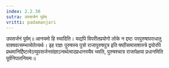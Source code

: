 ```yaml
---
index: 2.2.30
sutra: उपसर्जनं पूर्वम्‌
vritti: padamanjari
---
```


 उपसर्जनं पूर्वम्॥ आनयमो हि स्यादिति। यद्यपि विपरीतप्रयोगो लोके न द्दष्टः परपुरुषापराधातु वाक्यवत्सम्भाव्येतेत्यर्थः। इह राज्ञः पुरुषस्य पुत्रो राजापुरुषपुत्र इति षष्ठीसमासशास्त्रे द्वयोरपि प्रथमानिर्द्दिष्टत्वेऽप्युपसर्जनसंज्ञाऽन्वर्थत्वादप्रधानस्यैव भवति, पुरुषश्चात्र राजापेक्षया प्रधानमिति पूर्वनिपातनियमः॥